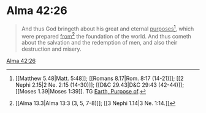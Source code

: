 # Alma 42:26

> And thus God bringeth about his great and eternal <u>purposes</u>[^a], which were prepared <u>from</u>[^b] the foundation of the world. And thus cometh about the salvation and the redemption of men, and also their destruction and misery.

[Alma 42:26](https://www.churchofjesuschrist.org/study/scriptures/bofm/alma/42?lang=eng&id=p26#p26)


[^a]: [[Matthew 5.48|Matt. 5:48]]; [[Romans 8.17|Rom. 8:17 (14-21)]]; [[2 Nephi 2.15|2 Ne. 2:15 (14-30)]]; [[D&C 29.43|D&C 29:43 (42-44)]]; [[Moses 1.39|Moses 1:39]]. TG [Earth, Purpose of](https://www.churchofjesuschrist.org/study/scriptures/tg/earth-purpose-of?lang=eng).
[^b]: [[Alma 13.3|Alma 13:3 (3, 5, 7-8)]]; [[3 Nephi 1.14|3 Ne. 1:14.]]
